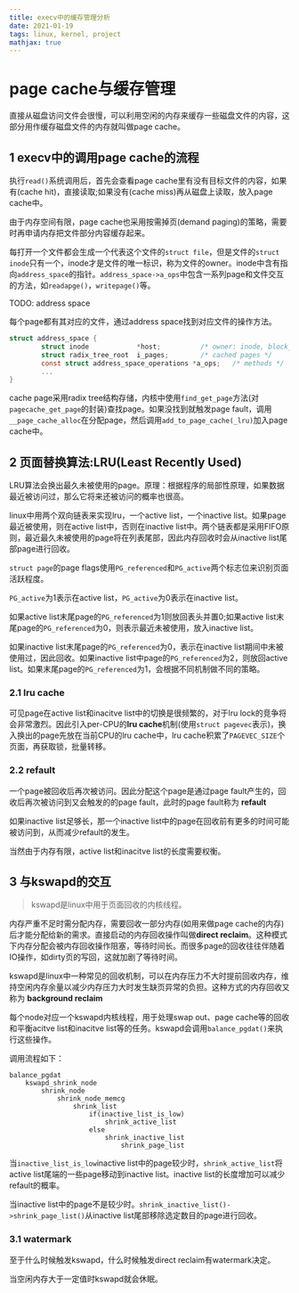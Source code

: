 ```yaml
---
title: execv中的缓存管理分析
date: 2021-01-19
tags: linux, kernel, project
mathjax: true
---
```


# page cache与缓存管理

直接从磁盘访问文件会很慢，可以利用空闲的内存来缓存一些磁盘文件的内容，这部分用作缓存磁盘文件的内存就叫做page cache。


## 1 execv中的调用page cache的流程

执行`read()`系统调用后，首先会查看page cache里有没有目标文件的内容，如果有(cache hit)，直接读取;如果没有(cache miss)再从磁盘上读取，放入page cache中。

由于内存空间有限，page cache也采用按需掉页(demand paging)的策略，需要时再申请内存把文件部分内容缓存起来。

每打开一个文件都会生成一个代表这个文件的`struct file`，但是文件的`struct inode`只有一个，inode才是文件的唯一标识，称为文件的owner。inode中含有指向`address_space`的指针。`address_space->a_ops`中包含一系列page和文件交互的方法，如`readapge()`，`writepage()`等。

TODO: address space

每个page都有其对应的文件，通过address space找到对应文件的操作方法。

```c
struct address_space {
        struct inode            *host;          /* owner: inode, block_device */
        struct radix_tree_root  i_pages;        /* cached pages */
        const struct address_space_operations *a_ops;   /* methods */
        ...
}
```

cache page采用radix tree结构存储，内核中使用`find_get_page`方法(对`pagecache_get_page`的封装)查找page。如果没找到就触发page fault，调用`__page_cache_alloc`在分配page，然后调用`add_to_page_cache(_lru)`加入page cache中。


## 2 页面替换算法:LRU(Least Recently Used)

LRU算法会换出最久未被使用的page。原理：根据程序的局部性原理，如果数据最近被访问过，那么它将来还被访问的概率也很高。

linux中用两个双向链表来实现lru，一个active list，一个inactive list。如果page最近被使用，则在active list中，否则在inactive list中。两个链表都是采用FIFO原则，最近最久未被使用的page将在列表尾部，因此内存回收时会从inactive list尾部page进行回收。

`struct page`的page flags使用`PG_referenced`和`PG_active`两个标志位来识别页面活跃程度。

`PG_active`为1表示在active list，`PG_active`为0表示在inactive list。

如果active list末尾page的`PG_referenced`为1则放回表头并置0;如果active list末尾page的`PG_referenced`为0，则表示最近未被使用，放入inactive list。

如果inactive list末尾page的`PG_referenced`为0，表示在inactive list期间中未被使用过，因此回收。如果inactive list中page的`PG_referenced`为2，则放回active list。如果末尾page的`PG_referenced`为1，会根据不同机制做不同的策略。


### 2.1 lru cache

可见page在active list和inacitve list中的切换是很频繁的，对于lru lock的竞争将会非常激烈。因此引入per-CPU的**lru cache**机制(使用`struct pagevec`表示)，换入换出的page先放在当前CPU的lru cache中，lru cache积累了`PAGEVEC_SIZE`个页面，再获取锁，批量转移。


### 2.2 refault

一个page被回收后再次被访问。因此分配这个page是通过page fault产生的，回收后再次被访问到又会触发的的page fault，此时的page fault称为 **refault**

如果inactive list足够长，那一个inactive list中的page在回收前有更多的时间可能被访问到，从而减少refault的发生。

当然由于内存有限，active list和inacitve list的长度需要权衡。


## 3 与kswapd的交互

> kswapd是linux中用于页面回收的内核线程。

内存严重不足时需分配内存，需要回收一部分内存(如用来做page cache的内存)后才能分配给新的需求。直接启动的内存回收操作叫做**direct reclaim**。这种模式下内存分配会被内存回收操作阻塞，等待时间长。而很多page的回收往往伴随着IO操作，如dirty页的写回，这就加剧了等待时间。

kswapd是linux中一种常见的回收机制，可以在内存压力不大时提前回收内存，维持空闲内存余量以减少内存压力大时发生缺页异常的负担。这种方式的内存回收又称为 **background reclaim** 

每个node对应一个kswapd内核线程，用于处理swap out、page cache等的回收和平衡acitve list和inacitve list等的任务。kswapd会调用`balance_pgdat()`来执行这些操作。

调用流程如下：

```
balance_pgdat
    kswapd_shrink_node
        shrink_node
            shrink_node_memcg
                shrink_list
                    if(inactive_list_is_low)
                        shrink_active_list
                    else
                        shrink_inactive_list
                            shrink_page_list
```

当`inactive_list_is_low`inactive list中的page较少时，`shrink_active_list`将active list尾端的一些page移动到inactive list。inactive list的长度增加可以减少refault的概率。

当inactive list中的page不是较少时。`shrink_inactive_list()->shrink_page_list()`从inactive list尾部移除选定数目的page进行回收。


### 3.1 watermark

至于什么时候触发kswapd，什么时候触发direct reclaim有watermark决定。

当空闲内存大于一定值时kswapd就会休眠。



